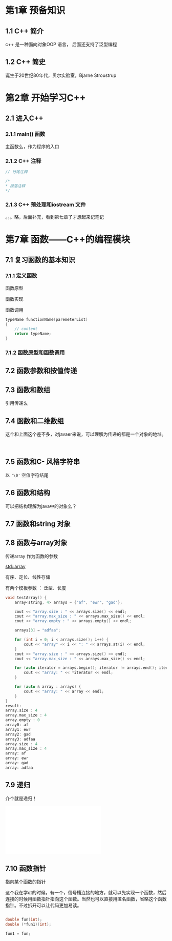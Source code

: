 # 第1章 预备知识

## 1.1 C++ 简介

c++ 是一种面向对象OOP 语言， 后面还支持了泛型编程

## 1.2 C++ 简史

诞生于20世纪80年代，贝尔实验室，Bjarne Stroustrup





# 第2章 开始学习C++

## 2.1 进入C++ 

### 2.1.1 main() 函数

主函数么，作为程序的入口

### 2.1.2 C++ 注释

```c++
// 行尾注释

/*
* 段落注释
*/
```

### 2.1.3 C++ 预处理和iostream 文件



。。。略，后面补充，看到第七章了才想起来记笔记





# 第7章 函数——C++的编程模块

## 7.1 复习函数的基本知识

### 7.1.1 定义函数

函数原型

函数实现

函数调用

```c++
typeName functionName(paremeterList)
{
    // content
    return typeName; 
}
```

### 7.1.2 函数原型和函数调用



## 7.2 函数参数和按值传递



## 7.3 函数和数组

引用传递么

## 7.4 函数和二维数组

这个和上面这个差不多，对javaer来说，可以理解为传递的都是一个对象的地址。

​	

## 7.5 函数和C- 风格字符串

以 `'\0'` 空值字符结尾

## 7.6 函数和结构

可以把结构理解为java中的对象么？

## 7.7 函数和string 对象

## 7.8 函数与array对象

传递array 作为函数的参数

[std::array](http://www.cplusplus.com/reference/array/array)

有序、定长、线性存储

有两个模板参数 ：  泛型、长度

```c++
void testArray() {
    array<string, 4> arrays = {"af", "ewr", "gad"};

    cout << "array.size : " << arrays.size() << endl;
    cout << "array.max_size : " << arrays.max_size() << endl;
    cout << "array.empty : " << arrays.empty() << endl;

    arrays[3] = "adfaa";

    for (int i = 0; i < arrays.size(); i++) {
        cout << "array" << i << ": " << arrays.at(i) << endl;
    }
    cout << "array.size : " << arrays.size() << endl;
    cout << "array.max_size : " << arrays.max_size() << endl;

    for (auto iterator = arrays.begin(); iterator != arrays.end(); iterator++) {
        cout << "array: " << *iterator << endl;
    }

    for (auto & array : arrays) {
        cout << "array: " << array << endl;
    }
}
result:
array.size : 4
array.max_size : 4
array.empty : 0
array0: af
array1: ewr
array2: gad
array3: adfaa
array.size : 4
array.max_size : 4
array: af
array: ewr
array: gad
array: adfaa
```





## 7.9 递归

介个就是递归！

<iframe 
src="//player.bilibili.com/player.html?aid=87819206&bvid=BV1K741147NA&cid=150040663&page=1" 
scrolling="no" 
border="10"
frameborder="no"
framespacing="10"
allowfullscreen="true">
</iframe>







## 7.10 函数指针

指向某个函数的指针

这个我在学qt的时候，有一个，信号槽连接的地方，就可以先实现一个函数，然后连接的时候用函数指针指向这个函数。当然也可以直接用匿名函数，省略这个函数指针。不过拆开可以让代码更加易读。

```c++

double fun(int);
double (*fun1)(int);

fun1 = fun;

```









































